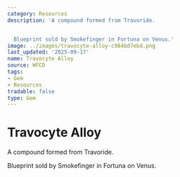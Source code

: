 ```yaml
---
category: Resources
description: 'A compound formed from Travoride.


  Blueprint sold by Smokefinger in Fortuna on Venus.'
image: ../images/travocyte-alloy-c984bd7ebd.png
last_updated: '2025-09-17'
name: Travocyte Alloy
source: WFCD
tags:
- Gem
- Resources
tradable: false
type: Gem
---
```


# Travocyte Alloy

A compound formed from Travoride.

Blueprint sold by Smokefinger in Fortuna on Venus.

